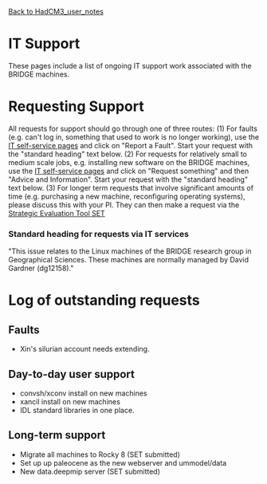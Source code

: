 [Back to HadCM3_user_notes](HadCM3_user_notes.md)

# IT Support

These pages include a list of ongoing IT support work associated with the BRIDGE machines.

# Requesting Support
All requests for support should go through one of three routes:
(1) For faults (e.g. can't log in, something that used to work is no longer working), use the [IT self-service pages](https://uob.haloitsm.com/portal/) and click on "Report a Fault".  Start your request with the "standard heading" text below. 
(2) For requests for relatively small to medium scale jobs, e.g. installing new software on the BRIDGE machines, use the [IT self-service pages](https://uob.haloitsm.com/portal/) and click on "Request something" and then "Advice and Information".  Start your request with the "standard heading" text below. 
(3) For longer term requests that involve significant amounts of time (e.g. purchasing a new machine, reconfiguring operating systems), please discuss this with your PI.  They can then make a request via the [Strategic Evaluation Tool  SET](https://uob.sharepoint.com/teams/grp-strategic-evaluation) 

### Standard heading for requests via IT services

"This issue relates to the Linux machines of the BRIDGE research group in Geographical Sciences.  These machines are normally managed by David Gardner (dg12158)."  


# Log of outstanding requests

## Faults
* Xin's silurian account needs extending.

## Day-to-day user support

* convsh/xconv install on new machines
* xancil install on new machines
* IDL standard libraries in one place.

## Long-term support

* Migrate all machines to Rocky 8 (SET submitted)
* Set up up paleocene as the new webserver and ummodel/data
* New data.deepmip server (SET submitted)



